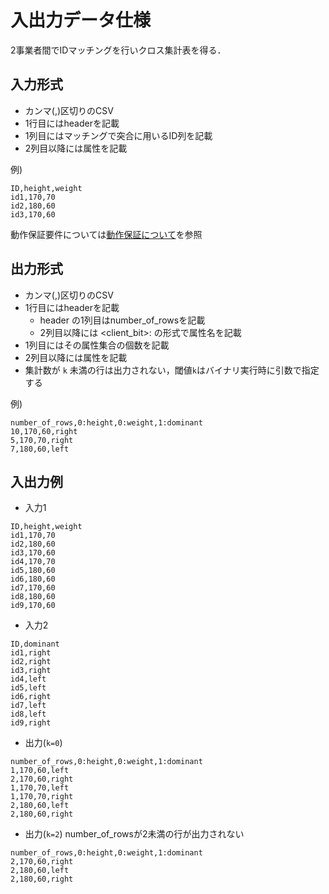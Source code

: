 # 入出力データ仕様
2事業者間でIDマッチングを行いクロス集計表を得る．

## 入力形式

- カンマ(,)区切りのCSV
- 1行目にはheaderを記載
- 1列目にはマッチングで突合に用いるID列を記載
- 2列目以降には属性を記載

例)
```csv
ID,height,weight
id1,170,70
id2,180,60
id3,170,60
```

動作保証要件については[動作保証について](guarantee.md)を参照  

## 出力形式
- カンマ(,)区切りのCSV
- 1行目にはheaderを記載
    - header の1列目はnumber_of_rowsを記載
    - 2列目以降には <client_bit>:<attribute> の形式で属性名を記載
- 1列目にはその属性集合の個数を記載
- 2列目以降には属性を記載
- 集計数が `k` 未満の行は出力されない，閾値`k`はバイナリ実行時に引数で指定する

例)
```csv
number_of_rows,0:height,0:weight,1:dominant
10,170,60,right
5,170,70,right
7,180,60,left
```

## 入出力例
- 入力1 
```
ID,height,weight
id1,170,70
id2,180,60
id3,170,60
id4,170,70
id5,180,60
id6,180,60
id7,170,60
id8,180,60
id9,170,60
```

- 入力2
```
ID,dominant
id1,right
id2,right
id3,right
id4,left
id5,left
id6,right
id7,left
id8,left
id9,right
```

- 出力(`k=0`)
```
number_of_rows,0:height,0:weight,1:dominant
1,170,60,left
2,170,60,right
1,170,70,left
1,170,70,right
2,180,60,left
2,180,60,right
```
- 出力(`k=2`)
number_of_rowsが2未満の行が出力されない
```
number_of_rows,0:height,0:weight,1:dominant
2,170,60,right
2,180,60,left
2,180,60,right
```
